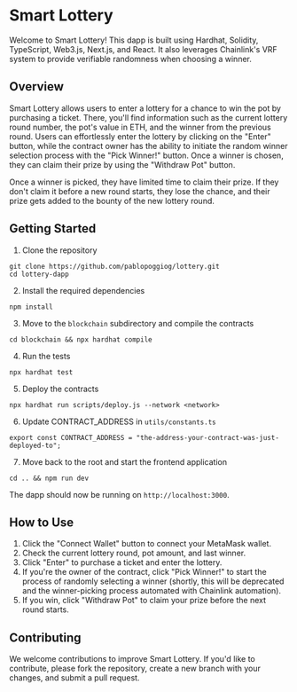 # Smart Lottery

Welcome to Smart Lottery! This dapp is built using Hardhat, Solidity, TypeScript, Web3.js, Next.js, and React. It also leverages Chainlink's VRF system to provide verifiable randomness when choosing a winner. 

## Overview

Smart Lottery allows users to enter a lottery for a chance to win the pot by purchasing a ticket. There, you'll find information such as the current lottery round number, the pot's value in ETH, and the winner from the previous round. Users can effortlessly enter the lottery by clicking on the "Enter" button, while the contract owner has the ability to initiate the random winner selection process with the "Pick Winner!" button. Once a winner is chosen, they can claim their prize by using the "Withdraw Pot" button.

Once a winner is picked, they have limited time to claim their prize. If they don't claim it before a new round starts, they lose the chance, and their prize gets added to the bounty of the new lottery round.

## Getting Started

1. Clone the repository

```
git clone https://github.com/pablopoggiog/lottery.git
cd lottery-dapp
```

2. Install the required dependencies

```
npm install
```

3. Move to the `blockchain` subdirectory and compile the contracts

```
cd blockchain && npx hardhat compile
```

4. Run the tests

```
npx hardhat test
```

5. Deploy the contracts

```
npx hardhat run scripts/deploy.js --network <network>
```

6. Update CONTRACT_ADDRESS in `utils/constants.ts`

```
export const CONTRACT_ADDRESS = "the-address-your-contract-was-just-deployed-to";
```

7.  Move back to the root and start the frontend application

```
cd .. && npm run dev
```



The dapp should now be running on `http://localhost:3000`.

## How to Use

1. Click the "Connect Wallet" button to connect your MetaMask wallet.
2. Check the current lottery round, pot amount, and last winner.
3. Click "Enter" to purchase a ticket and enter the lottery.
4. If you're the owner of the contract, click "Pick Winner!" to start the process of randomly selecting a winner (shortly, this will be deprecated and the winner-picking process automated with Chainlink automation).
5. If you win, click "Withdraw Pot" to claim your prize before the next round starts.

## Contributing

We welcome contributions to improve Smart Lottery. If you'd like to contribute, please fork the repository, create a new branch with your changes, and submit a pull request.
